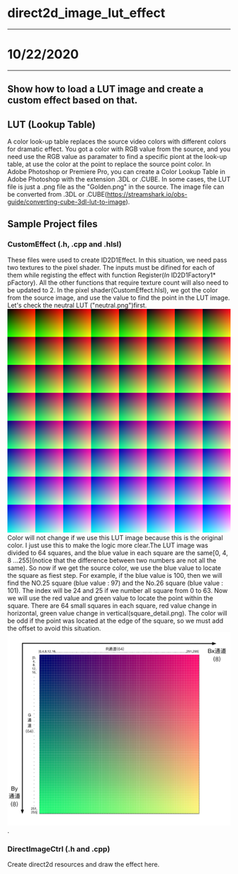 # direct2d_image_lut_effect
---
# 10/22/2020
---
Show how to load a LUT image and create a custom effect based on that.
---
## LUT (Lookup Table)
A color look-up table replaces the source video colors with different colors for dramatic effect. You got a color with RGB value from the source, and you need use the RGB value as paramater to find a specific piont at the look-up table, at use the color at the point to replace the source point color.
In Adobe Photoshop or Premiere Pro, you can create a Color Lookup Table in Adobe Photoshop with the extension .3DL or .CUBE. In some cases, the LUT file is just a .png file as the "Golden.png" in the source. The image file can be converted from .3DL or .CUBE(https://streamshark.io/obs-guide/converting-cube-3dl-lut-to-image).
## Sample Project files
### CustomEffect (.h, .cpp and .hlsl)
These files were used to create ID2D1Effect. In this situation, we need pass two textures to the pixel shader. The inputs must be difined for each of them while registing the effect with function Register(_In_ ID2D1Factory1* pFactory). All the other functions that require texture count will also need to be updated to 2.
In the pixel shader(CustomEffect.hlsl), we got the color from the source image, and use the value to find the point in the LUT image. 
Let's check the neutral LUT ("neutral.png")first.
![neutral](https://raw.githubusercontent.com/se6en/direct2d_image_lut_effect/master/readme_resources/neutral.png)  
Color will not change if we use this LUT image because this is the original color. I just use this to make the logic more clear.The LUT image was divided to 64 squares, and the blue value in each square are the same[0, 4, 8 ...255](notice that the difference between two numbers are not all the same). So now if we get the source color, we use the blue value to locate the square as fiest step. For example, if the blue value is 100, then we will find the NO.25 square (blue value : 97) and the No.26 square (blue value : 101). The index will be 24 and 25 if we number all square from 0 to 63. Now we will use the red value and green value to locate the point within the square. There are 64 small squares in each square, red value change in horizontal, green value change in vertical(square_detail.png). The color will be odd if the point was located at the edge of the square, so we must add the offset to avoid this situation.
![square_detal](https://raw.githubusercontent.com/se6en/direct2d_image_lut_effect/master/readme_resources/square_detail.png).
### DirectImageCtrl (.h and .cpp)
Create direct2d resources and draw the effect here.
